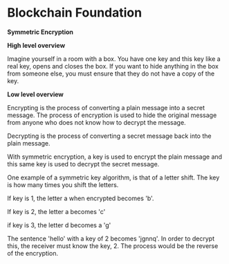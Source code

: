 # **Blockchain Foundation**

**Symmetric Encryption**

**High level overview**



Imagine yourself in a room with a box. You have one key and this key like a real key, opens and closes the box. If you want to hide anything in the box from someone else, you must ensure that they do not have a copy of the key.  
  
**Low level overview**

Encrypting is the process of converting a plain message into a secret message. The process of encryption is used to hide the original message from anyone who does not know how to decrypt the message.  
  
Decrypting is the process of converting a secret message back into the plain message. 

With symmetric encryption, a key is used to encrypt the plain message and this same key is used to decrypt the secret message. 



One example of a symmetric key algorithm, is that of a letter shift. The key is how many times you shift the letters.  
  
If key is 1, the letter a when encrypted becomes 'b'.

If key is 2, the letter a becomes 'c'

if key is 3, the letter d becomes a 'g'



The sentence 'hello' with a key of 2 becomes 'jgnnq'. In order to decrypt this, the receiver must know the key, 2. The process would be the reverse of the encryption.

